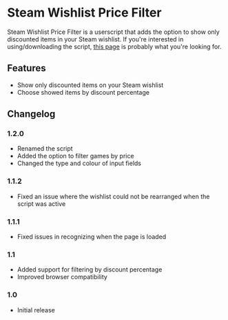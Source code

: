 # Steam Wishlist Price Filter

Steam Wishlist Price Filter is a userscript that adds the option to show only
discounted items in your Steam wishlist. If you're interested in
using/downloading the script, [this page](https://xiyng.github.io/steam-wishlist-price-filter/)
is probably what you're looking for.

## Features

- Show only discounted items on your Steam wishlist
- Choose showed items by discount percentage

## Changelog

### 1.2.0

- Renamed the script
- Added the option to filter games by price
- Changed the type and colour of input fields

### 1.1.2

- Fixed an issue where the wishlist could not be rearranged when the script was
  active

### 1.1.1

- Fixed issues in recognizing when the page is loaded

### 1.1

- Added support for filtering by discount percentage
- Improved browser compatibility

### 1.0

- Initial release
